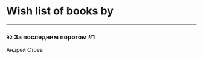 # Wish list of books by [](https://plus.google.com/u/0/103541795835665788358/)
---

### `92` За последним порогом #1
Андрей Стоев

